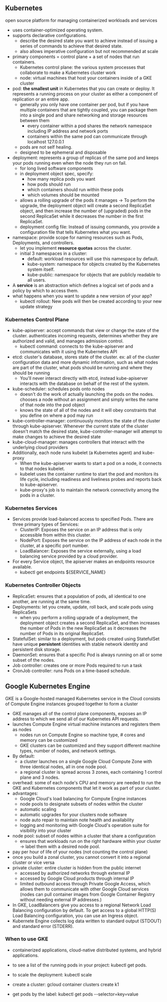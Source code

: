 ## Kubernetes

open source platform for managing containerized workloads and services

- uses container-optimized operating system.
- supports declarative configurations.
  - describe the desired state you want to achieve instead of issuing a series of commands to achieve that desired state.
  - also allows imperative configuration but not recommended at scale
- primary components = control plane + a set of nodes that run containers.
  - Kubernetes control plane: the various system processes that collaborate to make a Kubernetes cluster work
  - node: virtual machines that host your containers inside of a GKE cluster
- pod: **the smallest unit** in Kubernetes that you can create or deploy. It represents a running process on your cluster as either a component of replication or an entire app.
  - generally you only have one container per pod, but if you have multiple containers that are tightly coupled, you can package them into a single pod and share networking and storage resources between them
    - every container within a pod shares the network namespace including IP address and network ports
    - containers within the same pod can communicate through localhost 127.0.0.1
  - pods are not self healing.
  - designed to be ephemeral and disposable
- deployment: represents a group of replicas of the same pod and keeps your pods running even when the node they run on fail.
  - for long lived software components
  - in deployment object spec, specify:
    - how many replica pods you want
    - how pods should run
    - which containers should run within these pods
    - which volumes should be mounted
  - allows a rolling upgrade of the pods it manages -> To perform the upgrade, the deployment object will create a second ReplicaSet object, and then increase the number of (upgraded) pods in the second ReplicaSet while it decreases the number in the first ReplicaSet.
  - deployment config file: Instead of issuing commands, you provide a configuration file that tells Kubernetes what you want.
- namespace: provide scope for naming resources such as Pods, Deployments, and controllers.
  - let you implement **resource quotas** across the cluster.
  - initial 3 namespaces in a cluster:
    - default: workload resources will use this namespace by default.
    - kube-system: namespace for objects created by the Kubernetes system itself.
    - kube-public: namespace for objects that are publicly readable to all users.
- A **service** is an abstraction which defines a logical set of pods and a policy by which to access them.
- what happens when you want to update a new version of your app?
  - kubectl rollout: New pods will then be created according to your new update strategy

### Kubernetes Control Plane
- kube-apiserver: accept commands that view or change the state of the cluster. authenticates incoming requests, determines whether they are authorized and valid, and manages admission control.
  - kubectl command: connects to the kube-apiserver and communicates with it using the Kubernetes API
- etcd: cluster's database, stores state of the cluster. ex:  all of the cluster configuration data and more dynamic information, such as what nodes are part of the cluster, what pods should be running and where they should be running
  - You'll never interact directly with etcd, instead kube-apiserver interacts with the database on behalf of the rest of the system.
- kube-scheduler: schedules pods onto nodes
  - doesn't do the work of actually launching the pods on the nodes. chooses a node without an assignment and simply writes the name of that node into the pod object
  - knows the state of all of the nodes and it will obey constraints that you define on where a pod may run
- kube-controller-manager: continuously monitors the state of the cluster through kube-apiserver. Whenever the current state of the cluster doesn't match the desired state, kube-controller-manager will attempt to make changes to achieve the desired state
- kube-cloud-manager: manages controllers that interact with the underlying cloud providers
- Additionally, each node runs kubelet (a Kubernetes agent) and kube-proxy
  - When the kube-apiserver wants to start a pod on a node, it connects to that nodes kubelet.
  - kubelet uses the container runtime to start the pod and monitors its life cycle, including readiness and liveliness probes and reports back to kube-apiserver.
  - kube-proxy's job is to maintain the network connectivity among the pods in a cluster.

### Kubernetes Services
- Services provide load-balanced access to specified Pods. There are three primary types of Services:
  - ClusterIP: Exposes the service on an IP address that is only accessible from within this cluster.
  - NodePort: Exposes the service on the IP address of each node in the cluster, at a specific port number.
  - LoadBalancer: Exposes the service externally, using a load balancing service provided by a cloud provider.
- For every Service object, the apiserver makes an endpoints resource available.
  - kubectl get endpoints ${SERVICE_NAME}

### Kubernetes Controller Objects
- ReplicaSet: ensures that a population of pods, all identical to one another, are running at the same time.
- Deployments: let you create, update, roll back, and scale pods using ReplicaSets
  - when you perform a rolling upgrade of a deployment, the deployment object creates a second ReplicaSet, and then increases the number of Pods in the new ReplicaSet as it decreases the number of Pods in its original ReplicaSet.
- StatefulSet: similar to a deployment, but pods created using StatefulSet have unique **persistent** identities with stable network identity and persistent disk storage.
- DaemonSet: ensures that a specific Pod is always running on all or some subset of the nodes.
- Job controller: creates one or more Pods required to run a task
- CronJob controller: runs Pods on a time-based schedule.

## Google Kubernetes Engine
GKE is a Google-hosted managed Kubernetes service in the Cloud
consists of Compute Engine instances grouped together to form a cluster
- GKE manages all of the control plane components, exposes an IP address to which we send all of our Kubernetes API requests.
- launches Compute Engine virtual machine instances and registers them as nodes
  - nodes run on Compute Engine so machine type, # cores and memory can be customized
  - GKE clusters can be customized and they support different machine types, number of nodes, and network settings.
- By default:
  - a cluster launches on a single Google Cloud Compute Zone with three identical nodes, all in one node pool.
  - a regional cluster is spread across 3 zones, each containing 1 control plane and 3 nodes.
- overhead: some of each node's CPU and memory are needed to run the GKE and Kubernetes components that let it work as part of your cluster.
- advantages:
  - Google Cloud's load balancing for Compute Engine instances
  - node pools to designate subsets of nodes within the cluster
  - automatic scaling
  - automatic upgrades for your clusters node software
  - node auto repair to maintain note health and availability
  - logging and monitoring with Google Cloud's operation suite for visibility into your cluster
- node pool: subset of nodes within a cluster that share a configuration
  - ensures that workloads run on the right hardware within your cluster -> label them with a desired node pool.
- pay per hour of life of your nodes (not counting the control plane)
- once you build a zonal cluster, you cannot convert it into a regional cluster or vice versa
- private cluster: entire cluster is hidden from the public internet
  - accessed by authorized networks through external IP
  - accessed by Google Cloud products through internal IP
  - limited outbound access through Private Google Access, which allows them to communicate with other Google Cloud services (nodes can pull container images from Google Container Registry without needing external IP addresses.)
- In GKE, LoadBalancers give you access to a regional Network Load Balancing configuration by default. To get access to a global HTTP(S) Load Balancing configuration, you can use an Ingress object.
- Kubernete Engine collects log data written to standard output (STDOUT) and standard error (STDERR).

### When to use GKE
-  containerized applications, cloud-native distributed systems, and hybrid applications.

- to see a list of the running pods in your project: kubectl get pods.
- to scale the deployment: kubectl scale
- create a cluster: gcloud container clusters create k1
- get pods by the label: kubectl get pods --selector=key=value
